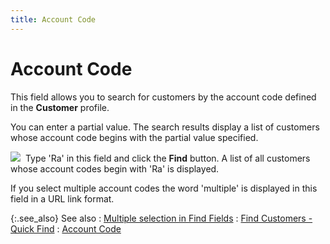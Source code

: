 ```yaml
---
title: Account Code
---
```


# Account Code


This field allows you to search for customers by the account code defined  in the **Customer** profile.


You can enter a partial value. The search results display a list of  customers whose account code begins with the partial value specified.


![]({{site.mc_baseurl}}/img/example.gif)  Type  'Ra' in this field and click the **Find**  button. A list of all customers whose account codes begin with 'Ra' is  displayed.


If you select multiple account codes the word 'multiple' is displayed  in this field in a URL link format.


{:.see_also}
See also
: [Multiple  selection in Find Fields]({{site.wwe_chm}}/advanced-options/find-function/multiple_selection_in_find_fields.html)
: [Find Customers  - Quick Find]({{site.mc_baseurl}}/find-customers/find-customers-dialog-box/customer_filter_quick_find.html)
: [Account Code]({{site.mc_baseurl}}/customer-details/customer-billing-information/account_code_billing.html)
